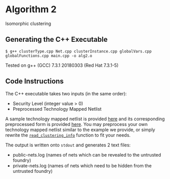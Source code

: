 # Algorithm 2
Isomorphic clustering

## Generating the C++ Executable

```
$ g++ clusterType.cpp Net.cpp clusterInstance.cpp globalVars.cpp globalFunctions.cpp main.cpp -o alg2.o
```

Tested on g++ (GCC) 7.3.1 20180303 (Red Hat 7.3.1-5)

## Code Instructions

The C++ executable takes two inputs (in the same order):
- Security Level (integer value > 0)
- Preprocessed Technology Mapped Netlist

A sample technology mapped netlist is provided [here](https://github.com/danholcomb/supply-chain-security/blob/cb6d792a40a84d2419d23491421ac05d60dff282/k-secure-synth/alg2/sample-files/sample-netlist.v) and its corresponding preprocessed form is provided [here](https://github.com/danholcomb/supply-chain-security/blob/cb6d792a40a84d2419d23491421ac05d60dff282/k-secure-synth/alg2/sample-files/preprocessed-netlist.txt). You may preprocess your own technology mapped netlist similar to the example we provide, or simply rewrite the [`read_clustering_info`](https://github.com/danholcomb/supply-chain-security/blob/cb6d792a40a84d2419d23491421ac05d60dff282/k-secure-synth/alg2/globalFunctions.cpp#L460) function to fit your needs.

The output is written onto `stdout` and generates 2 text files:
- public-nets.log (names of nets which can be revealed to the untrusted foundry)
- private-nets.log (names of nets which need to be hidden from the untrusted foundry)
